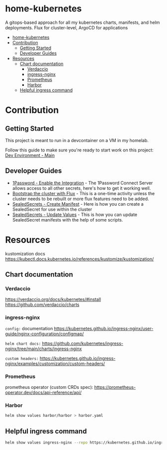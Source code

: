 # home-kubernetes
A gitops-based approach for all my kubernetes charts, manifests, and helm deployments. Flux for cluster-level, ArgoCD for applications

- [home-kubernetes](#home-kubernetes)
- [Contribution](#contribution)
  - [Getting Started](#getting-started)
  - [Developer Guides](#developer-guides)
- [Resources](#resources)
  - [Chart documentation](#chart-documentation)
    - [Verdaccio](#verdaccio)
    - [ingress-nginx](#ingress-nginx)
    - [Prometheus](#prometheus)
    - [Harbor](#harbor)
  - [Helpful ingress command](#helpful-ingress-command)


# Contribution 

## Getting Started

This project is meant to run in a devcontainer on a VM in my homelab.

Follow this guide to make sure you're ready to start work on this project: [Dev Environment - Main](./docs/dev-env-main.md)

## Developer Guides

- [1Password - Enable the Integration](./docs/dev-guide-1password-connect-server.md) - The 1Password Connect Server allows access to all other secrets, here's how to get it working well.
- [Bootstrap the cluster with Flux](./docs/dev-guide-flux-bootstrap.md) - This is a one-time activity unless the cluster needs to be rebuilt or more flux features need to be added.
- [SealedSecrets - Create Manifest](./docs/dev-guide-sealed-secrets-create-manifest.md) - Here is how you can create a SealedSecret for use within the cluster
- [SealedSecrets - Update Values](./docs/dev-guide-sealed-secrets-update-values.md) - This is how you can update SealedSecret manifests with the help of some scripts.

# Resources

kustomization docs
https://kubectl.docs.kubernetes.io/references/kustomize/kustomization/

## Chart documentation

### Verdaccio
https://verdaccio.org/docs/kubernetes/#install
https://github.com/verdaccio/charts

### ingress-nginx

`config:` documentation https://kubernetes.github.io/ingress-nginx/user-guide/nginx-configuration/configmap/

`helm chart docs:` https://github.com/kubernetes/ingress-nginx/tree/main/charts/ingress-nginx

`custom headers:`
https://kubernetes.github.io/ingress-nginx/examples/customization/custom-headers/

### Prometheus

prometheus operator (custom CRDs spec): https://prometheus-operator.dev/docs/api-reference/api/

### Harbor

```sh
helm show values harbor/harbor > harbor.yaml
```

## Helpful ingress command

```sh
helm show values ingress-nginx --repo https://kubernetes.github.io/ingress-nginx > temp.yaml
```